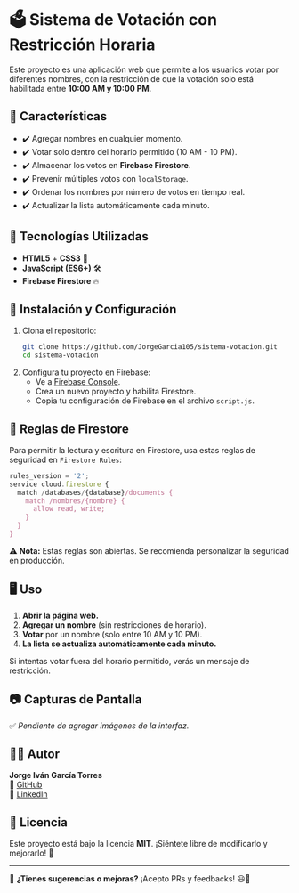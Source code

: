 # 🗳️ Sistema de Votación con Restricción Horaria

Este proyecto es una aplicación web que permite a los usuarios votar por diferentes nombres, con la restricción de que la votación solo está habilitada entre **10:00 AM y 10:00 PM**.

## 📌 Características
- ✔️ Agregar nombres en cualquier momento.
- ✔️ Votar solo dentro del horario permitido (10 AM - 10 PM).
- ✔️ Almacenar los votos en **Firebase Firestore**.
- ✔️ Prevenir múltiples votos con `localStorage`.
- ✔️ Ordenar los nombres por número de votos en tiempo real.
- ✔️ Actualizar la lista automáticamente cada minuto.

## 🚀 Tecnologías Utilizadas
- **HTML5** + **CSS3** 🎨
- **JavaScript (ES6+)** 🛠️
- **Firebase Firestore** 🔥

## 🔧 Instalación y Configuración
1. Clona el repositorio:
   ```sh
   git clone https://github.com/JorgeGarcia105/sistema-votacion.git
   cd sistema-votacion
   ```
2. Configura tu proyecto en Firebase:
   - Ve a [Firebase Console](https://console.firebase.google.com/).
   - Crea un nuevo proyecto y habilita Firestore.
   - Copia tu configuración de Firebase en el archivo `script.js`.

## 📜 Reglas de Firestore
Para permitir la lectura y escritura en Firestore, usa estas reglas de seguridad en `Firestore Rules`:
```js
rules_version = '2';
service cloud.firestore {
  match /databases/{database}/documents {
    match /nombres/{nombre} {
      allow read, write;
    }
  }
}
```
⚠️ **Nota:** Estas reglas son abiertas. Se recomienda personalizar la seguridad en producción.

## 🖥️ Uso
1. **Abrir la página web.**
2. **Agregar un nombre** (sin restricciones de horario).
3. **Votar** por un nombre (solo entre 10 AM y 10 PM).
4. **La lista se actualiza automáticamente cada minuto.**

Si intentas votar fuera del horario permitido, verás un mensaje de restricción.

## 📷 Capturas de Pantalla
✅ *Pendiente de agregar imágenes de la interfaz.*

## 👨‍💻 Autor
**Jorge Iván García Torres**  
📌 [GitHub](https://github.com/JorgeGarcia105)  
📌 [LinkedIn](https://www.linkedin.com/in/JorgeGarcia105)

## 📄 Licencia
Este proyecto está bajo la licencia **MIT**. ¡Siéntete libre de modificarlo y mejorarlo! 🎉

---
🔹 **¿Tienes sugerencias o mejoras?** ¡Acepto PRs y feedbacks! 😃🚀

